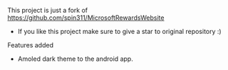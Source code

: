 This project is just a fork of https://github.com/spin311/MicrosoftRewardsWebsite
- If you like this project make sure to give a star to original repository :)

Features added
- Amoled dark theme to the android app.

